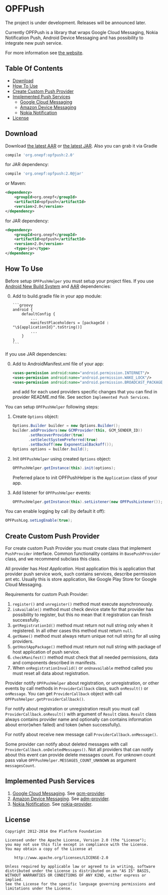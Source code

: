 # OPFPush

The project is under development.
Releases will be announced later.

Currently OPFPush is a library that wraps Google Cloud Messaging, Nokia Notification Push,
Android Device Messaging and has possibility to integrate new push service.

For more information see [the website][9].



## Table Of Contents

- [Download](#user-content-download)
- [How To Use](#user-content-how-to-use)
- [Create Custom Push Provider](#user-content-create-custom-push-provider)
- [Implemented Push Services](#user-content-implemented-push-services)
    - [Google Cloud Messaging][4]
    - [Amazon Device Messaging][5]
    - [Nokia Notification][6]
- [License](#user-content-license)



## Download

Download [the latest AAR][10] or [the latest JAR][8]. Also you can grab it via Gradle
```groovy
compile 'org.onepf:opfpush:2.0'
```
for JAR dependency:
```groovy
compile 'org.onepf:opfpush:2.0@jar'
```

or Maven:
```xml
<dependency>
    <groupId>org.onepf</groupId>
    <artifactId>opfpush</artifactId>
    <version>2.0</version>
</dependency>
```
for JAR dependency:
```xml
<dependency>
    <groupId>org.onepf</groupId>
    <artifactId>opfpush</artifactId>
    <version>2.0</version>
    <type>jar</type>
</dependency>
```



## How To Use

Before setup `OPFPushHelper` you must setup your project files.
If you use [Android New Build System][7] and [AAR][11] dependencies:

0. Add to build.gradle file in your app module:

       ```groovy
       android {
           defaultConfig {
               ...
               manifestPlaceholders = [packageId : "\${applicationId}".toString()]
               ...
           }
       }
       ```

If you use JAR dependencies:

0. Add to AndroidManifest.xml file of your app:

      ```xml
      <uses-permission android:name="android.permission.INTERNET"/>
      <uses-permission android:name="android.permission.WAKE_LOCK"/>
      <uses-permission android:name="android.permission.BROADCAST_PACKAGE_REMOVED"/>
      ```

      and add for each used providers specific changes that you can find in provider README.md file.
      See section `Implemented Push Services`.

You can setup `OPFPushHelper` following steps:

1. Create `Options` object:

    ```java
    Options.Builder builder = new Options.Builder();
    builder.addProviders(new GCMProvider(this, GCM_SENDER_ID))
           .setRecoverProvider(true)
           .setSelectSystemPreferred(true)
           .setBackoff(new ExponentialBackoff());
    Options options = builder.build();
    ```

2. Init `OPFPushHelper` using created `Options` object:

    ```java
    OPFPushHelper.getInstance(this).init(options);
    ```

    Preferred place to init OPFPushHelper is the `Application` class of your app.

3. Add listener for `OPFPushHelper` events:

    ```java
    OPFPushHelper.getInstance(this).setListener(new OPFPushListener());
    ```

You can enable logging by call (by default it off):

```java
OPFPushLog.setLogEnable(true);
```

## Create Custom Push Provider

For create custom Push Provider you must create class that implement `PushProvider` interface.
Common functionality contains in `BasePushProvider` class, and we recommend subclass this class.

All provider has <i>Host Application</i>. Host application this is application that provider
push service work, such contains services, describe permission ant etc.
Usually this is store application, like Google Play Store for Google Cloud Messaging.

Requirements for custom Push Provider:

1. `register()` and `unregister()` method must execute asynchronously.
2. `isAvailable()` method must check device state for that provider has possibility to register,
    but this no mean that it registration can finish successfully.
3. `getRegistrationId()` method must return not null string only when it registered.
    In all other cases this method must return `null`.
4. `getName()` method must always return unique not null string for all using providers.
5. `getHostAppPackage()` method must return not null string with package of host application
    of push service.
6. `checkManifest()` method must check that all needed permissions, data and
   components described in manifests.
7. When `onRegistrationInvalid()` or `onUnavailable` method called
   you must reset all data about registration.

Provider notify `OPFPushHelper` about registration, or unregistration, or other events by
call methods in `ProviderCallback` class, such `onResult()` or `onMessage`.
You can get `ProviderCallback` object with call `OPFPushHelper.getProviderCallback()`.

For notify about registration or unregistration result you must call `ProviderCallback.onResult()`
with argument of `Result` class. `Result` class always contains provider name and optionally can
contains information about error(when failed) and token (when successfully).

For notify about receive new message call `ProviderCallback.onMessage()`.

Some provider can notify about deleted messages with call `ProviderCallback.onDeletedMessages()`.
Not all providers that can notify about this event can provide delete messages count.
For unknown count pass value `OPFPushHelper.MESSAGES_COUNT_UNKNOWN` as argument `messagesCount`.

## Implemented Push Services

1. [Google Cloud Messaging][1]. See [gcm-provider][4].
2. [Amazon Device Messaging][2]. See [adm-provider][5].
3. [Nokia Notification][3]. See [nokia-provider][6].



## License

    Copyright 2012-2014 One Platform Foundation

    Licensed under the Apache License, Version 2.0 (the "License");
    you may not use this file except in compliance with the License.
    You may obtain a copy of the License at

        http://www.apache.org/licenses/LICENSE-2.0

    Unless required by applicable law or agreed to in writing, software
    distributed under the License is distributed on an "AS IS" BASIS,
    WITHOUT WARRANTIES OR CONDITIONS OF ANY KIND, either express or implied.
    See the License for the specific language governing permissions and
    limitations under the License.


[1]: https://developer.android.com/google/gcm/index.html
[2]: https://developer.amazon.com/appsandservices/apis/engage/device-messaging
[3]: http://developer.nokia.com/resources/library/nokia-x/nokia-notifications.html
[4]: ./providers/gcm
[5]: ./providers/adm
[6]: ./providers/nokia
[7]: http://tools.android.com/tech-docs/new-build-system
[8]: http://LINK_TO_the_latest_JAR.
[9]: http://www.onepf.org/openpush/
[10]: http://LINK_TO_the_latest_AAR.
[11]: http://tools.android.com/tech-docs/new-build-system/aar-format
